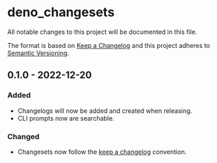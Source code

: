 # deno_changesets

All notable changes to this project will be documented in this file.

The format is based on [Keep a Changelog](http://keepachangelog.com/) and this
project adheres to [Semantic Versioning](http://semver.org/).

## 0.1.0 - 2022-12-20

### Added

- Changelogs will now be added and created when releasing.
- CLI prompts now are searchable.

### Changed

- Changesets now follow the [keep a changelog](https://keepachangelog.com)
  convention.
